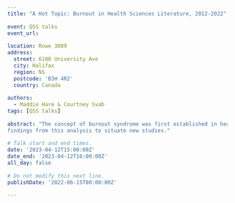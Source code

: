 ```yaml
---
title: "A Hot Topic: Burnout in Health Sciences Literature, 2012-2022"
 
event: QSS talks
event_url:
 
location: Rowe 3089
address:
  street: 6100 University Ave
  city: Halifax
  region: NS
  postcode: 'B3H 4R2'
  country: Canada
 
authors:
  - Maddie Hare & Courtney Svab
tags: [QSS talks]
 
abstract: "The concept of burnout syndrome was first established in health sciences literature in 1970. Though now prevalent across fields and industries, the health sciences in particular have devoted consistent and increasing attention to burnout due to the distinctive physical and psychological demands of medical professions, high performance requirements, and often insufficient nature of governmental support (funding, resources, policy) to alleviate them, which manifest in negative consequences for working professionals. While the literature on burnout is prolific and the concept of burnout has become embedded in societal discourse, studies using bibliometric methods that overview burnout in the health sciences have traditionally been undertaken at the disciplinary level. This study provides a large-scale analysis of the current state of health sciences literature on burnout by analyzing six highly used health science databases. We identify seven clusters in the health sciences that describe where research on burnout is being conducted based on top journals in each cluster and contextualize studies on burnout within the literature through cluster keywords. We find a significant increase on burnout literature resulting from the Covid-19 pandemic and describe how this body of work has changed since the pandemic began. Finally, we provide suggestions for future approaches to burnout research, including ways librarians can support researchers studying burnout, and how to use
findings from this analysis to situate new studies."
 
# Talk start and end times.
date: '2023-04-12T15:00:00Z'
date_end: '2023-04-12T16:00:00Z'
all_day: false
 
# Do not modify this next line.
publishDate: '2022-06-15T00:00:00Z'
 
---
```

